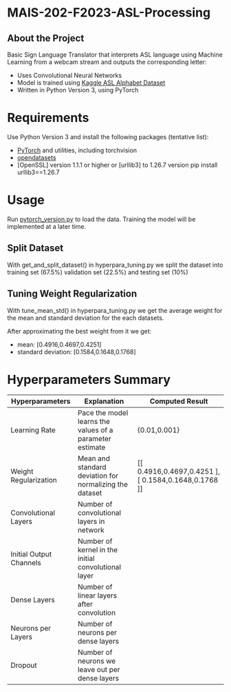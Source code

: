 # MAIS-202-F2023-ASL-Processing

## About the Project

Basic Sign Language Translator that interprets ASL language using Machine Learning from a webcam stream and outputs the corresponding letter:

 * Uses Convolutional Neural Networks
 * Model is trained using [Kaggle ASL Alphabet Dataset](https://www.kaggle.com/datasets/lexset/synthetic-asl-alphabet)
 * Written in Python Version 3, using PyTorch
 
# Requirements
 Use Python Version 3  and install the following packages (tentative list):
* [PyTorch](https://pytorch.org/) and utilities, including torchvision
* [opendatasets](https://pypi.org/project/opendatasets)
* [OpenSSL] version 1.1.1 or higher or [urllib3] to 1.26.7 version pip install urllib3==1.26.7

# Usage
Run [pytorch_version.py](https://github.com/avyan-k/MAIS-202-F2023-ASL-Processing/blob/main/src/pytorch_version.py) to load the data. Training the model will be implemented at a later time.

## Split Dataset
With get_and_split_dataset() in hyperpara_tuning.py we split the dataset into training set (67.5%) validation set (22.5%) and testing set (10%)

## Tuning Weight Regularization
With tune_mean_std() in hyperpara_tuning.py we get the average weight for the mean and standard deviation for the each datasets. 

After approximating the best weight from it we get:

- mean: [0.4916,0.4697,0.4251]
- standard deviation: [0.1584,0.1648,0.1768]

# Hyperparameters Summary
| Hyperparameters         | Explanation                                              | Computed Result                                     |
|-------------------------|----------------------------------------------------------|-----------------------------------------------------|
| Learning Rate           | Pace the model learns the values of a parameter estimate | {0.01,0.001}                                        |
| Weight Regularization   | Mean and standard deviation for normalizing the dataset  | [[ 0.4916,0.4697,0.4251 ],[ 0.1584,0.1648,0.1768 ]] |
| Convolutional Layers    | Number of convolutional layers in network                |                                                     |
| Initial Output Channels | Number of kernel in the initial convolutional layer      |                                                     |
| Dense Layers            | Number of linear layers after convolution                |                                                     |
| Neurons per Layers      | Number of neurons per dense layers                       |                                                     |
| Dropout                 | Number of neurons we leave out per dense layers          |                                                     |


